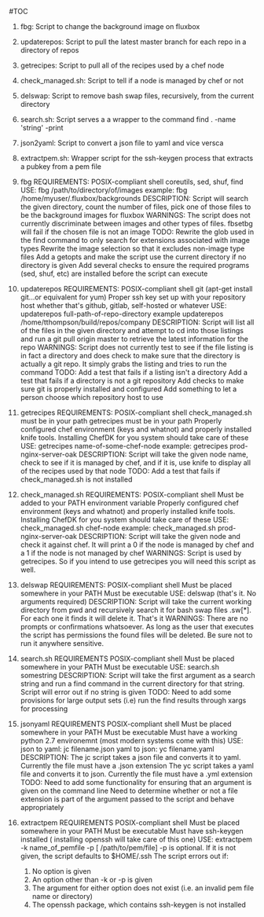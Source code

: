#TOC

1. fbg: Script to change the background image on fluxbox
2. updaterepos: Script to pull the latest master branch for each repo in a directory of repos
3. getrecipes: Script to pull all of the recipes used by a chef node
4. check_managed.sh: Script to tell if a node is managed by chef or not
5. delswap: Script to remove bash swap files, recursively, from the current directory
6. search.sh: Script serves a a wrapper to the command find . -name 'string' -print
7. json2yaml: Script to convert a json file to yaml and vice versca
8. extractpem.sh: Wrapper script for the ssh-keygen process that extracts a pubkey from a pem file

1. fbg
 REQUIREMENTS:
  POSIX-compliant shell
  coreutils, sed, shuf, find
 USE:
  fbg /path/to/directory/of/images
  example: fbg /home/myuser/.fluxbox/backgrounds
 DESCRIPTION:
  Script will search the given directory, count the number of files, pick one of those files to be the background images for fluxbox
 WARNINGS:
  The script does not currently discriminate between images and other types of files. fbsetbg will fail if the chosen file is not an image
 TODO:
  Rewrite the glob used in the find command to only search for extensions associated with image types
  Rewrite the image selection so that it excludes non-image type files
  Add a getopts and make the script use the current directory if no directory is given
  Add several checks to ensure the required programs (sed, shuf, etc) are installed before the script can execute

2. updaterepos
    REQUIREMENTS:
        POSIX-compliant shell
        git (apt-get install git...or equivalent for yum)
        Proper ssh key set up with your repository host whether that's github, gitlab, self-hosted or whatever
    USE:
        updaterepos full-path-of-repo-directory
        example updaterepos /home/tthompson/build/repos/company
    DESCRIPTION:
        Script will list all of the files in the given directory and attempt to cd into those listings and run a git pull origin master to retrieve the latest information for the repo
    WARNINGS:
        Script does not currently test to see if the file listing is in fact a directory and does check to make sure that the directory is actually a git repo. It simply grabs the listing and tries to run the command
    TODO:
        Add a test that fails if a listing isn't a directory
        Add a test that fails if a directory is not a git repository
        Add checks to make sure git is properly installed and configured
        Add something to let a person choose which repository host to use

3. getrecipes
    REQUIREMENTS:
        POSIX-compliant shell
        check_managed.sh must be in your path
        getrecipes must be in your path
        Properly configured chef environment (keys and whatnot) and properly installed knife tools. Installing ChefDK for you system should take care of these
    USE:
        getrecipes name-of-some-chef-node
        example: getrecipes prod-nginx-server-oak
    DESCRIPTION:
        Script will take the given node name, check to see if it is managed by chef, and if it is, use knife to display all of the recipes used by that node
    TODO:
        Add a test that fails if check_managed.sh is not installed


4. check_managed.sh
    REQUIREMENTS:
        POSIX-compliant shell
        Must be added to your PATH environment variable
        Properly configured chef environment (keys and whatnot) and properly installed knife tools. Installing ChefDK for you system should take care of these
    USE:
        check_managed.sh chef-node
        example: check_managed.sh prod-nginx-server-oak
    DESCRIPTION:
        Script will take the given node and check it against chef. It will print a 0 if the node is managed by chef and a 1 if the node is not managed by chef
    WARNINGS:
        Script is used by getrecipes. So if you intend to use getrecipes you will need this script as well.

5. delswap
    REQUIREMENTS:
        POSIX-compliant shell
        Must be placed somewhere in your PATH
        Must be executable
    USE:
        delswap (that's it. No arguments required)
    DESCRIPTION:
        Script will take the current working directory from pwd and recursively search it for bash swap files .sw[*]. For each one it finds it will delete it. That's it
    WARNINGS:
        There are no prompts or confirmations whatsoever. As long as the user that executes the script has permissions the found files will be deleted. Be sure not to run it anywhere sensitive.

6. search.sh
    REQUIREMENTS
        POSIX-compliant shell
        Must be placed somewhere in your PATH
        Must be executable
    USE: search.sh somestring
    DESCRIPTION:
        Script will take the first argument as a search string and run a find command in the current directory for that string. Script will error out if no string is given
    TODO:
        Need to add some provisions for large output sets (i.e) run the find results through xargs for processing

7. jsonyaml
    REQUIREMENTS
        POSIX-compliant shell
        Must be placed somewhere in your PATH
        Must be executable
        Must have a working python 2.7 environemnt (most modern systems come with this)
    USE: 
        json to yaml: jc filename.json
        yaml to json: yc filename.yaml
    DESCRIPTION:
        The jc script takes a json file and converts it to yaml. Currently the file must have a .json extension
        The yc script takes a yaml file and converts it to json. Currently the file must have a .yml extension
    TODO:
        Need to add some functionality for ensuring that an argument is given on the command line
        Need to determine whether or not a file extension is part of the argument passed to the script and behave appropriately

8. extractpem
  REQUIREMENTS
    POSIX-compliant shell
    Must be placed somewhere in your PATH
    Must be executable
    Must have ssh-keygen installed ( installing openssh will take care of this one)
  USE:
    extractpem -k name_of_pemfile -p [ /path/to/pem/file]
    -p is optional. If it is not given, the script defaults to $HOME/.ssh
    The script errors out if:
      1. No option is given
      2. An option other than -k or -p is given
      3. The argument for either option does not exist (i.e. an invalid pem file name or directory)
      4. The openssh package, which contains ssh-keygen is not installed

